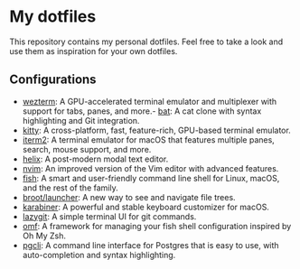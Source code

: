 # My dotfiles

This repository contains my personal dotfiles. Feel free to take a look and use them as inspiration for your own dotfiles.

## Configurations

- [wezterm](https://github.com/wez/wezterm): A GPU-accelerated terminal emulator and multiplexer with support for tabs, panes, and more.- [bat](https://github.com/sharkdp/bat): A cat clone with syntax highlighting and Git integration.
- [kitty](https://github.com/kovidgoyal/kitty): A cross-platform, fast, feature-rich, GPU-based terminal emulator.
- [iterm2](https://github.com/gnachman/iTerm2): A terminal emulator for macOS that features multiple panes, search, mouse support, and more.
- [helix](https://github.com/helix-editor/helix): A post-modern modal text editor.
- [nvim](https://github.com/neovim/neovim): An improved version of the Vim editor with advanced features.
- [fish](https://github.com/fish-shell/fish-shell): A smart and user-friendly command line shell for Linux, macOS, and the rest of the family.
- [broot/launcher](https://github.com/Canop/broot/tree/master/launcher): A new way to see and navigate file trees.
- [karabiner](https://github.com/pqrs-org/Karabiner-Elements): A powerful and stable keyboard customizer for macOS.
- [lazygit](https://github.com/jesseduffield/lazygit): A simple terminal UI for git commands.
- [omf](https://github.com/oh-my-fish/oh-my-fish): A framework for managing your fish shell configuration inspired by Oh My Zsh.
- [pgcli](https://github.com/dbcli/pgcli): A command line interface for Postgres that is easy to use, with auto-completion and syntax highlighting.
